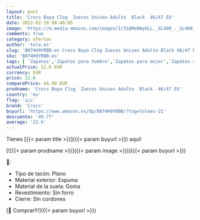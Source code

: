 ```yaml
---
layout: post
title: 'Crocs Baya Clog  Zuecos Unisex Adulto  Black  46/47 EU'
date: 2022-02-10 08:48:05
image: 'https://m.media-amazon.com/images/I/31QMe8WyULL._SL500_._SL400_.jpg'
comments: true
category: ofertas
author: 'tole.es'
slug: 'B074H9YRBB-es Crocs Baya Clog Zuecos Unisex Adulto Black 46/47 EU'
sku: 'B074H9YRBB-es'
tags: [ 'Zapatos','Zapatos para hombre','Zapatos para mujer','Zapatos y complementos','Zuecos de mujer','Zuecos y mules de mujer','Zuecos y mules para hombre','crocs','zuecos', ]
actualPrice: 22.6 EUR
currency: EUR
price: 22.6
comparePrice: 44.99 EUR
prodname: 'Crocs Baya Clog  Zuecos Unisex Adulto  Black  46/47 EU'
country: 'es'
flag: '🇪🇸'
brand: 'Crocs'
buyurl: 'https://www.amazon.es/dp/B074H9YRBB/?tag=tolees-21'
descuento: '49.77'
average: '22.6'
---
```


Tienes [{{< param title >}}]({{< param buyurl >}}) aqui!

[![{{< param prodname >}}]({{< param image >}})]({{< param buyurl >}})

🔎:

- Tipo de tacón: Plano
- Material exterior: Espuma
- Material de la suela: Goma
- Revestimiento: Sin forro
- Cierre: Sin cordones

[🛒 Comprar!!!]({{< param buyurl >}})
